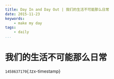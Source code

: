 ```yaml
---
title: Day In and Day Out | 我们的生活不可能那么日常
date: 2015-11-23
keywords:
    - make my day
tags:
    - daily
...
```


我们的生活不可能那么日常
========================

`1458637170`{.tzx-timestamp}
